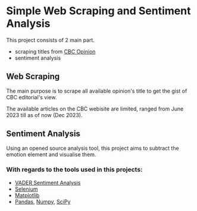 # Simple Web Scraping and Sentiment Analysis
This project consists of 2 main part.
- scraping titles from [CBC Opinion](https://www.cbc.ca/news/opinion) 
- sentiment analysis 

## Web Scraping
The main purpose is to scrape all available opinion's title to get the gist of CBC editorial's view.

The available articles on the CBC webisite are limited, ranged from June 2023 till as of now (Dec 2023).

## Sentiment Analysis
Using an opened source analysis tool, this project aims to subtract the emotion element and visualise them.


### With regards to the tools used in this projects:
- [VADER Sentiment Analysis](https://github.com/cjhutto/vaderSentiment)
- [Selenium](https://www.selenium.dev)
- [Matplotlib](https://matplotlib.org)
- [Pandas](https://pandas.pydata.org), [Numpy](https://numpy.org), [SciPy](https://scipy.org)
